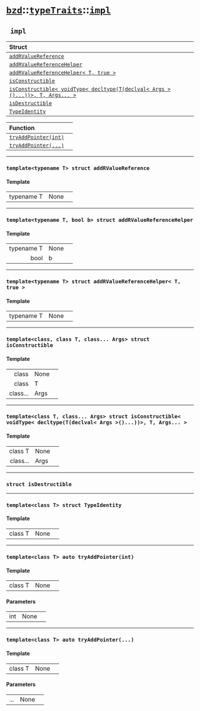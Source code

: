 # [`bzd`](../../../index.md)::[`typeTraits`](../../index.md)::[`impl`](../index.md)

## ` impl`


|Struct||
|:---|:---|
|[`addRValueReference`](addrvaluereference/index.md)||
|[`addRValueReferenceHelper`](addrvaluereferencehelper/index.md)||
|[`addRValueReferenceHelper< T, true >`](addrvaluereferencehelper_t_true_/index.md)||
|[`isConstructible`](isconstructible/index.md)||
|[`isConstructible< voidType< decltype(T(declval< Args >()...))>, T, Args... >`](isconstructible_voidtype_decltype_t_declval_args_t_args_/index.md)||
|[`isDestructible`](isdestructible/index.md)||
|[`TypeIdentity`](typeidentity/index.md)||

|Function||
|:---|:---|
|[`tryAddPointer(int)`](./index.md)||
|[`tryAddPointer(...)`](./index.md)||
------
### `template<typename T> struct addRValueReference`

#### Template
||||
|---:|:---|:---|
|typename T|None||
------
### `template<typename T, bool b> struct addRValueReferenceHelper`

#### Template
||||
|---:|:---|:---|
|typename T|None||
|bool|b||
------
### `template<typename T> struct addRValueReferenceHelper< T, true >`

#### Template
||||
|---:|:---|:---|
|typename T|None||
------
### `template<class, class T, class... Args> struct isConstructible`

#### Template
||||
|---:|:---|:---|
|class|None||
|class|T||
|class...|Args||
------
### `template<class T, class... Args> struct isConstructible< voidType< decltype(T(declval< Args >()...))>, T, Args... >`

#### Template
||||
|---:|:---|:---|
|class T|None||
|class...|Args||
------
### `struct isDestructible`

------
### `template<class T> struct TypeIdentity`

#### Template
||||
|---:|:---|:---|
|class T|None||
------
### `template<class T> auto tryAddPointer(int)`

#### Template
||||
|---:|:---|:---|
|class T|None||
#### Parameters
||||
|---:|:---|:---|
|int|None||
------
### `template<class T> auto tryAddPointer(...)`

#### Template
||||
|---:|:---|:---|
|class T|None||
#### Parameters
||||
|---:|:---|:---|
|...|None||
